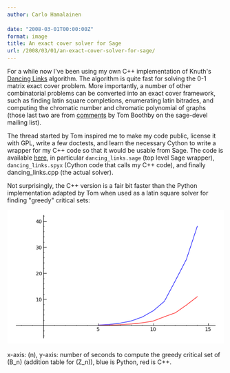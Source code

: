 ```yaml
---
author: Carlo Hamalainen

date: "2008-03-01T00:00:00Z"
format: image
title: An exact cover solver for Sage
url: /2008/03/01/an-exact-cover-solver-for-sage/
---
```

For a while now I've been using my own C++ implementation of Knuth's [Dancing Links](http://en.wikipedia.org/wiki/Dancing_Links) algorithm. The algorithm is quite fast for solving the 0-1 matrix exact cover problem. More importantly, a number of other combinatorial problems can be converted into an exact cover framework, such as finding latin square completions, enumerating latin bitrades, and computing the chromatic number and chromatic polynomial of graphs (those last two are from [comments](http://groups.google.com/group/sage-devel/browse_thread/thread/8e1172f7772052f/67993b71c60bdd14?lnk=gst&q=exact+cover#67993b71c60bdd14) by Tom Boothby on the sage-devel mailing list).

The thread started by Tom inspired me to make my code public, license it with GPL, write a few doctests, and learn the necessary Cython to write a wrapper for my C++ code so that it would be usable from Sage. The code is available [here](http://carlo-hamalainen.net/sage/latin-1.1/), in particular ``dancing_links.sage`` (top level Sage wrapper), ``dancing_links.spyx`` (Cython code that calls my C++ code), and finally dancing_links.cpp (the actual solver).

Not surprisingly, the C++ version is a fair bit faster than the Python implementation adapted by Tom when used as a latin square solver for finding "greedy" critical sets:

![](/stuff/myfiles/dlx-timing.png) 

x-axis: \(n\), y-axis: number of seconds to compute the greedy critical set of \(B_n\) (addition table for \(Z_n\)), blue is Python, red is C++.
